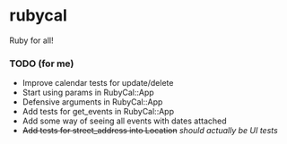 # rubycal
Ruby for all!

### TODO (for me)
* Improve calendar tests for update/delete
* Start using params in RubyCal::App
* Defensive arguments in RubyCal::App
* Add tests for get_events in RubyCal::App
* Add some way of seeing all events with dates attached
* ~~Add tests for street_address into Location~~ _should actually be UI tests_